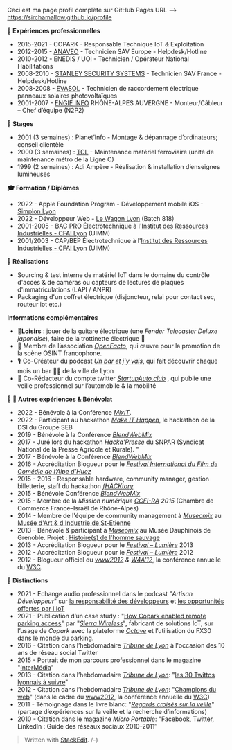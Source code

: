 Ceci est ma page profil complète sur GitHub Pages
URL --> https://sirchamallow.github.io/profile

**💼 Expériences professionnelles**

 - 2015-2021 - COPARK - Responsable Technique IoT & Exploitation
 - 2012-2015 - [ANAVEO](https://www.anaveo.fr/) - Technicien SAV Europe - Helpdesk/Hotline
 - 2010-2012 - ENEDIS / UOI - Technicien / Opérateur National Habilitations
 - 2008-2010 - [STANLEY SECURITY SYSTEMS](https://www.stanleysecurity.fr/) - Technicien SAV France - Helpdesk/Hotline
 - 2008-2008 - [EVASOL](https://www.evasol.fr/) - Technicien de raccordement électrique  panneaux solaires photovoltaïques
 - 2001-2007 - [ENGIE INEO](https://www.engie-solutions.com/fr) RHÔNE-ALPES AUVERGNE - Monteur/Câbleur – Chef d’équipe (N2P2)
  
**🤔 Stages**

 - 2001 (3 semaines) : Planet’Info - Montage & dépannage d’ordinateurs; conseil clientèle
 - 2000 (3 semaines) : [TCL](https://www.tcl.fr/) - Maintenance matériel ferroviaire (unité de maintenance métro de la Ligne C)
 - 1999 (2 semaines) : Adi Ampère - Réalisation & installation d’enseignes lumineuses

**🎓 Formation / Diplômes**
 - 2022 - Apple Foundation Program - Développement mobile iOS - [Simplon Lyon](https://simplon.co/formation/foundation/24)
 - 2022 - Développeur Web - [Le Wagon Lyon](https://www.lewagon.com/fr/lyon) (Batch 818)
 - 2001-2005 - BAC PRO Électrotechnique à l'[Institut des Ressources Industrielles - CFAI Lyon](https://www.iri-lyon.com/institut-des-ressources-industrielles) (UIMM)
 - 2001/2003 - CAP/BEP Électrotechnique à l'[Institut des Ressources Industrielles - CFAI Lyon](https://www.iri-lyon.com/institut-des-ressources-industrielles) (UIMM)

**📄 Réalisations**
- Sourcing & test interne de matériel IoT dans le domaine du contrôle d'accès & de caméras ou capteurs de lectures de plaques d'immatriculations (LAPI / ANPR)
- Packaging d'un coffret électrique (disjoncteur, relai pour contact sec, routeur iot etc.)

**Informations complémentaires**

 - 🎸**Loisirs** : jouer de la guitare électrique (une *Fender Telecaster Deluxe japonaise*), faire de la trottinette électrique 🛴
 - 🧐 Membre de l’association *[OpenFacto](https://openfacto.fr/)*, qui œuvre pour la promotion de la scène OSINT francophone.
 - 🎙️ Co-Créateur du podcast *[Un bar et j’y vais](https://unbaretjyvais.eu/)*, qui fait découvrir chaque mois un bar 🍻🍷 de la ville de Lyon
 - 🚗 Co-Rédacteur du compte twitter *[StartupAuto.club](https://twitter.com/startupautoclub)* , qui publie une veille professionnel sur l’automobile & la mobilité

**📄 🤔 Autres expériences & Bénévolat**

 - 2022 - Bénévole à la Conférence [*MixIT*](https://mixitconf.org).
 - 2022 - Participant au hackathon *[Make IT Happen](https://www.youtube.com/watch?v=g3ZbBtshkg0)*, le hackathon de la DSI du Groupe SEB
 - 2019 - Bénévole à la Conférence [*BlendWebMix*](https://www.blendwebmix.com)
 - 2017 - Juré lors du hackathon [*Hacka'Presse*](https://www.linkedin.com/pulse/hackapresse-inventons-ensemble-la-presse-agricole-de-demain-beaupel/) du SNPAR (Syndicat National de la Presse Agricole et Rurale). "
 - 2017 - Bénévole à la Conférence [*BlendWebMix*](https://www.blendwebmix.com)
 - 2016 - Accréditation Blogueur pour le [*Festival International du Film de Comédie de l’Alpe  d’Huez*](https://www.festival-alpedhuez.com/)
 - 2015 - 2016 - Responsable hardware, community manager, gestion billetterie, staff du hackathon [*fHACKtory*](https://github.com/fhacktory)
 - 2015 - Bénévole Conférence [*BlendWebMix*](https://www.blendwebmix.com)
 - 2015 - Membre de la *Mission numérique [CCFI-RA](https://ccfiara.com) 2015* (Chambre de Commerce France–Israël de Rhône-Alpes)
 - 2014 - Membre de l'équipe de community management à *[Museomix](https://www.museomix.org/)* au [Musée d'Art & d'Industrie de St-Etienne](https://www.museomix.org/editions/2014/saint-etienne-2014)
 - 2013 - Bénévole & participant à *[Museomix](https://www.museomix.org/)* au Musée Dauphinois de Grenoble. Projet : [Histoire(s) de l'homme sauvage](https://www.museomix.org/editions/2013/grenoble-2013/prototypes/histoires-de-lhomme-sauvage)
 - 2013 - Accréditation Blogueur pour le [*Festival – Lumière*](https://www.festival-lumiere.org)  2013
 - 2012 - Accréditation Blogueur pour le [*Festival – Lumière*](https://www.festival-lumiere.org) 2012
 - 2012 - Blogueur officiel du *[www2012](https://www2012.universite-lyon.fr) & [W4A'12](https://www.w4a.info/2012/)*, la conférence annuelle du [W3C](https://www.w3.org/).

**📄 Distinctions**

- 2021 - Echange audio professionnel dans le podcast "*Artisan Développeur*" sur [la responsabilité des développeurs](https://podcast.ausha.co/artisan-developpeur/la-responsabilite-des-developpeurs-avec-pierre-lemasson) et [les opportunités offertes par l'IoT](https://podcast.ausha.co/artisan-developpeur/les-opportunites-offertes-par-l-iot-avec-pierre-lemasson)
- 2021 - Publication d’un case study : "[How Copark enabled remote parking access](https://www.sierrawireless.com/resources/case-study/octave-enables-remote-parking-access/)" par "*[Sierra Wireless](https://www.sierrawireless.com)*", fabricant de solutions IoT, sur l’usage de *Copark* avec la plateforme *[Octave](https://www.sierrawireless.com/octave/)* et l’utilisation du FX30 dans le monde du parking.
- 2016 - Citation dans l’hebdomadaire *[Tribune de Lyon](https://tribunedelyon.fr/)* à l'occasion des 10 ans de réseau social Twitter
- 2015 - Portrait de mon parcours professionnel dans le magazine "[InterMédia](https://web.archive.org/web/20191130000342/http://www.intermedia.fr/)"
- 2013 - Citation dans l’hebdomadaire *[Tribune de Lyon](https://tribunedelyon.fr/)*: "[les 30 Twittos lyonnais à suivre](https://tribunedelyon.fr/2013/01/14/societe-les-30-twittos-lyonnais-a-suivre/)"
- 2012 - Citation dans l’hebdomadaire *[Tribune de Lyon](https://tribunedelyon.fr/)*: "[Champions du web](https://tribunedelyon.fr/2012/04/09/les-lyonnais-qui-revolutionnent-linternet/)" (dans le cadre du [www2012](https://www2012.universite-lyon.fr/), la conférence annuelle du [W3C](https://www.w3.org/))
- 2011 - Témoignage dans le livre blanc: "*[Regards croisés sur la veille](https://www.enssib.fr/bibliotheque-numerique/notices/49487-regards-croises-sur-la-veille)*" (partage d’expériences sur la veille et la recherche d’informations)
- 2010 - Citation dans le magazine *Micro Portable*: "Facebook, Twitter, LinkedIn : Guide des réseaux sociaux 2010-2011″ 

> Written with [StackEdit](https://stackedit.io). /-)

<!-- **sirchamallow/sirchamallow** is a ✨ _special_ ✨ repository because its `README.md` (this file) appears on your GitHub profile.
